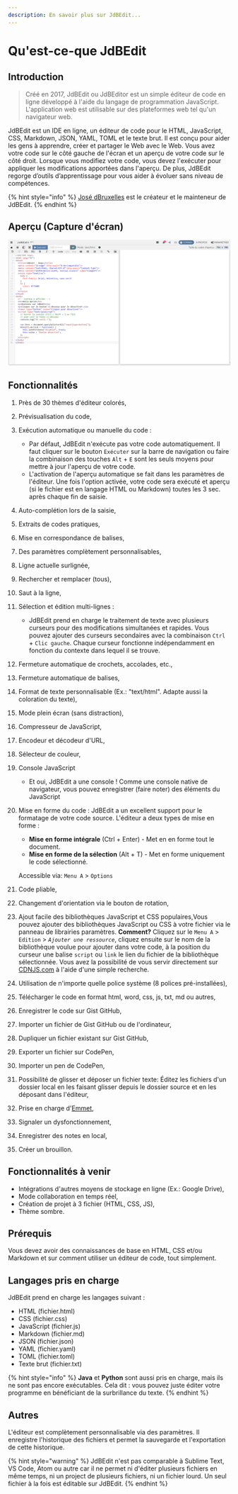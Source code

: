 ```yaml
---
description: En savoir plus sur JdBEdit...
---
```


# Qu'est-ce-que JdBEdit

## Introduction

> Créé en 2017, JdBEdit ou JdBEditor est un simple éditeur de code en ligne développé à l'aide du langage de programmation JavaScript. L'application web est utilisable sur des plateformes web tel qu'un navigateur web.

JdBEdit est un IDE en ligne, un éditeur de code pour le HTML, JavaScript, CSS, Markdown, JSON, YAML, TOML et le texte brut. Il est conçu pour aider les gens à apprendre, créer et partager le Web avec le Web. Vous avez votre code sur le côté gauche de l'écran et un aperçu de votre code sur le côté droit. Lorsque vous modifiez votre code, vous devez l'exécuter pour appliquer les modifications apportées dans l'aperçu. De plus, JdBEdit regorge d’outils d’apprentissage pour vous aider à évoluer sans niveau de compétences.

{% hint style="info" %}
[José dBruxelles](https://w.we-rl.xyz/br-cd) est le créateur et le mainteneur de JdBEdit.
{% endhint %}

## Aperçu \(Capture d'écran\)

![](.gitbook/assets/2020-05-26.png)

## Fonctionnalités

1. Près de 30 thèmes d'éditeur colorés,
2. Prévisualisation du code,
3. Exécution automatique ou manuelle du code :
   * Par défaut, JdBEdit n'exécute pas votre code automatiquement. Il faut cliquer sur le bouton `Exécuter` sur la barre de navigation ou faire la combinaison des touches `Alt` + `E` sont les seuls moyens pour mettre à jour l'aperçu de votre code.
   * L'activation de l'aperçu automatique se fait dans les paramètres de l'éditeur. Une fois l'option activée, votre code sera exécuté et aperçu \(si le fichier est en langage HTML ou Markdown\) toutes les 3 sec. après chaque fin de saisie.
4. Auto-complétion lors de la saisie,
5. Extraits de codes pratiques,
6. Mise en correspondance de balises,
7. Des paramètres complètement personnalisables,
8. Ligne actuelle surlignée,
9. Rechercher et remplacer \(tous\),
10. Saut à la ligne,
11. Sélection et édition multi-lignes :
    * JdBEdit prend en charge le traitement de texte avec plusieurs curseurs pour des modifications simultanées et rapides. Vous pouvez ajouter des curseurs secondaires avec la combinaison `Ctrl` + `Clic gauche`. Chaque curseur fonctionne indépendamment en fonction du contexte dans lequel il se trouve.
12. Fermeture automatique de crochets, accolades, etc.,
13. Fermeture automatique de balises,
14. Format de texte personnalisable \(Ex.: "text/html". Adapte aussi la coloration du texte\),
15. Mode plein écran \(sans distraction\),
16. Compresseur de JavaScript,
17. Encodeur et décodeur d'URL,
18. Sélecteur de couleur,
19. Console JavaScript
    * Et oui, JdBEdit a une console ! Comme une console native de navigateur, vous pouvez enregistrer \(faire noter\) des éléments du JavaScript
20. Mise en forme du code : JdBEdit a un excellent support pour le formatage de votre code source. L'éditeur a deux types de mise en forme :

    * **Mise en forme intégrale** \(Ctrl + Enter\) - Met en en forme tout le document.
    * **Mise en forme de la sélection** \(Alt + T\) - Met en forme uniquement le code sélectionné.

    Accessible via: `Menu A` &gt; `Options`

21. Code pliable,
22. Changement d'orientation via le bouton de rotation,
23. Ajout facile des bibliothèques JavaScript et CSS populaires,Vous pouvez ajouter des bibliothèques JavaScript ou CSS à votre fichier via le panneau de librairies paramètres. **Comment?** Cliquez sur le `Menu A` &gt; `Edition` &gt; _`Ajouter une ressource`_, cliquez ensuite sur le nom de la bibliothèque voulue pour ajouter dans votre code, à la position du curseur une balise `script` ou `link` le lien du fichier de la bibliothèque sélectionnée. Vous avez la possibilité de vous servir directement sur [CDNJS.com](https://cdnjs.com) à l'aide d'une simple recherche.
24. Utilisation de n'importe quelle police système \(8 polices pré-installées\),
25. Télécharger le code en format html, word, css, js, txt, md ou autres,
26. Enregistrer le code sur Gist GitHub,
27. Importer un fichier de Gist GitHub ou de l'ordinateur,
28. Dupliquer un fichier existant sur Gist GitHub,
29. Exporter un fichier sur CodePen,
30. Importer un pen de CodePen,
31. Possibilité de glisser et déposer un fichier texte: Éditez les fichiers d'un dossier local en les faisant glisser depuis le dossier source et en les déposant dans l'éditeur,
32. Prise en charge d'[Emmet](https://docs.emmet.io/),
33. Signaler un dysfonctionnement,
34. Enregistrer des notes en local,
35. Créer un brouillon.

## Fonctionnalités à venir

* Intégrations d'autres moyens de stockage en ligne \(Ex.: Google Drive\),
* Mode collaboration en temps réel,
* Création de projet à 3 fichier \(HTML, CSS, JS\),
* Thème sombre.

## Prérequis

Vous devez avoir des connaissances de base en HTML, CSS et/ou Markdown et sur comment utiliser un éditeur de code,  tout simplement.

## Langages pris en charge

JdBEdit prend en charge les langages suivant :

* HTML \(fichier.html\)
* CSS \(fichier.css\)
* JavaScript \(fichier.js\)
* Markdown \(fichier.md\)
* JSON \(fichier.json\)
* YAML \(fichier.yaml\)
* TOML \(fichier.toml\)
* Texte brut \(fichier.txt\)

{% hint style="info" %}
**Java** et **Python** sont aussi pris en charge, mais ils ne sont pas encore exécutables. Cela dit : vous pouvez juste éditer votre programme en bénéficiant de la surbrillance du texte.
{% endhint %}

## Autres

L'éditeur est complètement personnalisable via des paramètres. Il enregistre l'historique des fichiers et permet la sauvegarde et l'exportation de cette historique.

{% hint style="warning" %}
JdBEdit n'est pas comparable  à Sublime Text, VS Code, Atom ou autre car il ne permet ni d'éditer plusieurs fichiers en même temps, ni un project de plusieurs fichiers, ni un fichier lourd. Un seul fichier à la fois est éditable sur JdBEdit.
{% endhint %}

